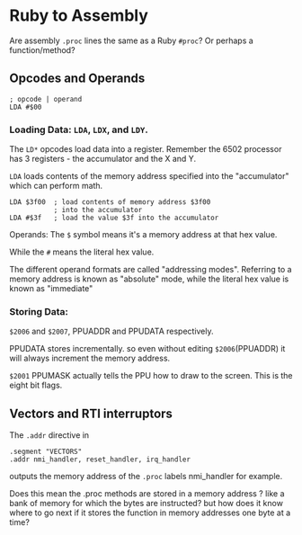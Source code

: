 # Ruby to Assembly

Are assembly  `.proc` lines the same as a Ruby `#proc`? Or perhaps a function/method?


## Opcodes and Operands

```assembly
; opcode | operand
LDA #$00
```

### Loading Data: `LDA`, `LDX`, and `LDY`.

The `LD*` opcodes load data into a register. Remember the 6502 processor has 3
registers - the accumulator and the X and Y.

`LDA` loads contents of the memory address specified into the "accumulator" which
can perform math.

```assembly
LDA $3f00  ; load contents of memory address $3f00
           ; into the accumulator
LDA #$3f   ; load the value $3f into the accumulator
```

Operands:
The `$` symbol means it's a memory address at that hex value.

While the `#` means the literal hex value.

The different operand formats are called "addressing modes". Referring to a memory
address is known as "absolute" mode, while the literal hex value is known as
"immediate"

### Storing Data:

`$2006` and `$2007`, PPUADDR and PPUDATA respectively. 

PPUDATA stores incrementally. so even without editing `$2006`(PPUADDR) it will
always increment the memory address.

`$2001` PPUMASK actually tells the PPU how to draw to the screen. This is the
eight bit flags.

## Vectors and RTI interruptors

The `.addr` directive in
```
.segment "VECTORS"
.addr nmi_handler, reset_handler, irq_handler
```
outputs the memory address of the `.proc` labels nmi_handler for example.

Does this mean the .proc methods are stored in a memory address ? like a bank of memory
for which the bytes are instructed? but how does it know where to go next if it stores
the function in memory addresses one byte at a time?
